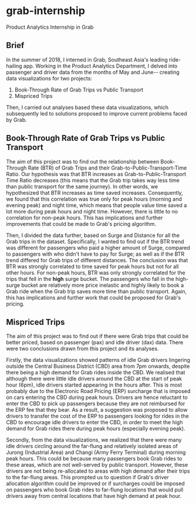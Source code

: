# grab-internship
Product Analytics Internship in Grab

## Brief
In the summer of 2018, I interned in Grab, Southeast Asia's leading ride-hailing app. Working in the Product Analytics Department, I delved into passenger and driver data from the months of May and June-- creating data visualizations for two projects: 
1. Book-Through Rate of Grab Trips vs Public Transport
2. Mispriced Trips

Then, I carried out analyses based these data visualizations, which subsequently led to solutions proposed to improve current problems faced by Grab.

## Book-Through Rate of Grab Trips vs Public Transport
The aim of this project was to find out the relationship between Book-Through Rate (BTR) of Grab Trips and their Grab-to-Public-Transport-Time Ratio. Our hypothesis was that BTR increases as Grab-to-Public-Transport Time Ratio decreases (this means that the Grab trip takes way less time than public transport for the same journey). In other words, we hypothesized that BTR increases as time saved increases. Consequently, we found that this correlation was true only for peak hours (morning and evening peak) and night time, which means that people value time saved a lot more during peak hours and night time. However, there is little to no correlation for non-peak hours. This has implications and further improvements that could be made to Grab's pricing algorithm.

Then, I divided the data further, based on Surge and Distance for all the Grab trips in the dataset. Specifically, I wanted to find out if the BTR trend was different for passengers who paid a higher amount of Surge, compared to passengers with who didn't have to pay for Surge; as well as if the BTR trend differed for Grab trips of different distances. The conclusion was that BTR was strongly correlated to time saved for peak hours but not for all other hours. For non-peak hours, BTR was only strongly correlated for the trips that fell in the **high** surge bucket. The passengers who fall in the high-surge bucket are relatively  more price inelastic and highly likely to book a Grab ride when the Grab trip saves more time than public transport. Again, this has implications and further work that could be proposed for Grab's pricing.

## Mispriced Trips
The aim of this project was to find out if there were Grab trips that could be better priced, based on passenger (pax) and idle driver (dax) data. There were two conclusions drawn from this project and its analyses. 

Firstly, the data visualizations showed patterns of idle Grab drivers lingering outside the Central Business District (CBD) area from 7pm onwards, despite there being a high demand for Grab rides inside the CBD. We realised that although there were little idle drivers around the CBD at the start of peak hour (6pm), idle drivers started appearing in the hours after. This is most probably due to the Electronic Road Pricing (ERP) surcharge that is imposed on cars entering the CBD during peak hours. Drivers are hence reluctant to enter the CBD to pick up passengers because they are not reimbursed for the ERP fee that they bear. As a result, a suggestion was proposed to allow drivers to transfer the cost of the ERP to passengers looking for rides in the CBD to encourage idle drivers to enter the CBD, in order to meet the high demand for Grab rides there during peak hours (especially evening peak).

Secondly, from the data visualizations, we realized that there were many idle drivers circling around the far-flung and relatively isolated areas of Jurong (Industrial Area) and Changi (Army Ferry Terminal) during morning peak hours. This could be because many passengers book Grab rides to these areas, which are not well-served by public transport. However, these drivers are not being re-allocated to areas with high demand after their trips to the far-flung areas. This prompted us to question if Grab's driver allocation algorithm could be improved or if surcharges could be imposed on passengers who book Grab rides to far-flung locations that would pull drivers away from central locations that have high demand at peak hour.